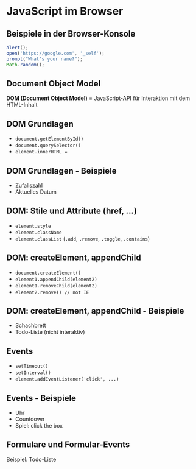 # JavaScript im Browser

## Beispiele in der Browser-Konsole

```js
alert();
open('https://google.com', '_self');
prompt("What's your name?");
Math.random();
```

## Document Object Model

**DOM (Document Object Model)** = JavaScript-API für Interaktion mit dem HTML-Inhalt

## DOM Grundlagen

- `document.getElementById()`
- `document.querySelector()`
- `element.innerHTML =`

## DOM Grundlagen - Beispiele

- Zufallszahl
- Aktuelles Datum

## DOM: Stile und Attribute (href, ...)

- `element.style`
- `element.className`
- `element.classList` (`.add`, `.remove`, `.toggle`, `.contains`)

## DOM: createElement, appendChild

- `document.createElement()`
- `element1.appendChild(element2)`
- `element1.removeChild(element2)`
- `element2.remove() // not IE`

## DOM: createElement, appendChild - Beispiele

- Schachbrett
- Todo-Liste (nicht interaktiv)

## Events

- `setTimeout()`
- `setInterval()`
- `element.addEventListener('click', ...)`

## Events - Beispiele

- Uhr
- Countdown
- Spiel: click the box

## Formulare und Formular-Events

Beispiel: Todo-Liste
